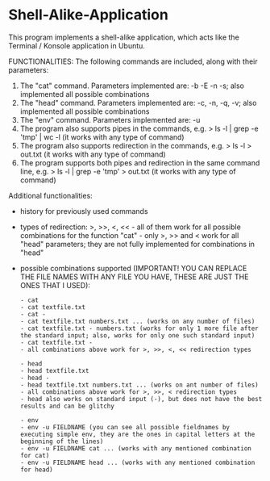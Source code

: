 # Shell-Alike-Application

This program implements a shell-alike application, which acts like the Terminal / Konsole application in Ubuntu.

FUNCTIONALITIES: The following commands are included, along with their parameters:

1. The "cat" command. Parameters implemented are: -b -E -n -s; also implemented all possible combinations
2. The "head" command. Parameters implemented are: -c, -n, -q, -v; also implemented all possible combinations
3. The "env" command. Parameters implemented are: -u
4. The program also supports pipes in the commands, e.g. > ls -l | grep -e 'tmp' | wc -l (it works with any type of command)
5. The program also supports redirection in the commands, e.g. > ls -l > out.txt (it works with any type of command)
6. The program supports both pipes and redirection in the same command line, e.g. > ls -l | grep -e 'tmp' > out.txt (it works with any type of command)

Additional functionalities:
- history for previously used commands
- types of redirection: >, >>, <, << 
      - all of them work for all possible combinations for the function "cat"
      - only >, >> and < work for all "head" parameters; they are not fully implemented for combinations in "head" 
      
- possible combinations supported (IMPORTANT! YOU CAN REPLACE THE FILE NAMES WITH ANY FILE YOU HAVE, THESE ARE JUST THE ONES THAT I USED):

      - cat 
      - cat textfile.txt
      - cat -
      - cat textfile.txt numbers.txt ... (works on any number of files)
      - cat textfile.txt - numbers.txt (works for only 1 more file after the standard input; also, works for only one such standard input)
      - cat textfile.txt -
      - all combinations above work for >, >>, <, << redirection types
     
      - head
      - head textfile.txt
      - head -
      - head textfile.txt numbers.txt ... (works on ant number of files)
      - all combinations above work for >, >>, < redirection types
      - head also works on standard input (-), but does not have the best results and can be glitchy

      - env
      - env -u FIELDNAME (you can see all possible fieldnames by executing simple env, they are the ones in capital letters at the beginning of the lines)
      - env -u FIELDNAME cat ... (works with any mentioned combination for cat)
      - env -u FIELDNAME head ... (works with any mentioned combination for head)
